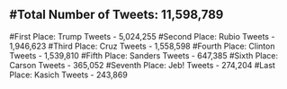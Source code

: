 #Total Number of Tweets: 11,598,789 
---
#First Place: Trump Tweets - 5,024,255
#Second Place: Rubio Tweets - 1,946,623
#Third Place: Cruz Tweets - 1,558,598
#Fourth Place: Clinton Tweets - 1,539,810
#Fifth Place: Sanders Tweets - 647,385
#Sixth Place: Carson Tweets - 365,052
#Seventh Place: Jeb! Tweets - 274,204
#Last Place: Kasich Tweets - 243,869
